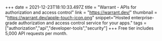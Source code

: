 +++
date = 2021-12-23T18:10:33.497Z
title = "Warrant - APIs for authorization and access control"
link = "https://warrant.dev/"
thumbnail = "https://warrant.dev/apple-touch-icon.png"
snippet="Hosted enterprise-grade authorization and access control service for your apps."
tags = ["authorization","api","developer-tools","security"]
+++
Free tier includes 5,000 API requests per month.
